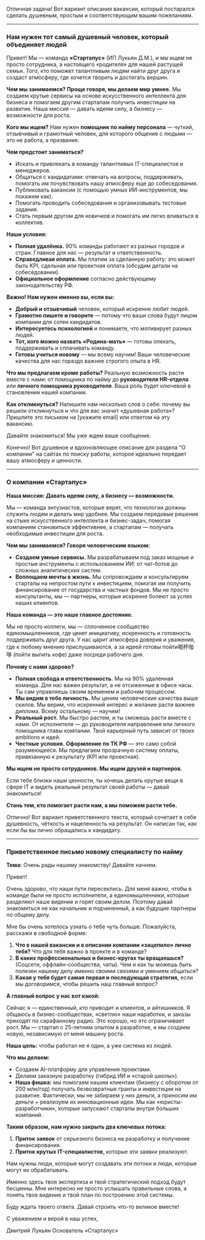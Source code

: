Отличная задача! Вот вариант описания вакансии, который постарался сделать душевным, простым и соответствующим вашим пожеланиям.

---

### **Нам нужен тот самый душевный человек, который объединяет людей**

Привет! Мы — команда **«Стартапус»** (ИП Лукьян Д.М.), и мы ищем не просто сотрудника, а настоящего «родителя» для нашей растущей семьи. Того, кто поможет талантливым людям найти друг друга и создаст атмосферу, где хочется творить и достигать вершин.

**Чем мы занимаемся? Проще говоря, мы делаем мир умнее.**
Мы создаем крутые сервисы на основе искусственного интеллекта для бизнеса и помогаем другим стартапам получить инвестиции на развитие. Наша миссия — давать идеям силу, а бизнесу — возможности для роста.

**Кого мы ищем?**
Нам нужен **помощник по найму персонала** — чуткий, отзывчивый и грамотный человек, для которого общение с людьми — это не работа, а призвание.

**Чем предстоит заниматься?**
*   Искать и привлекать в команду талантливых IT-специалистов и менеджеров.
*   Общаться с кандидатами: отвечать на вопросы, поддерживать, помогать им почувствовать нашу атмосферу еще до собеседования.
*   Публиковать вакансии (с помощью умных ИИ-инструментов, мы покажем как).
*   Помогать проводить собеседования и организовывать тестовые задания.
*   Стать первым другом для новичков и помогать им легко вливаться в коллектив.

**Наши условия:**
*   **Полная удалёнка.** 90% команды работают из разных городов и стран. Главное для нас — результат и ответственность.
*   **Справедливая оплата.** Мы платим за сделанную работу: это может быть KPI, сдельная или проектная оплата (обсудим детали на собеседовании).
*   **Официальное оформление** согласно действующему законодательству РФ.

**Важно! Нам нужен именно вы, если вы:**
*   **Добрый и отзывчивый** человек, который искренне любит людей.
*   **Грамотно пишете и говорите** — потому что ваши слова будут лицом компании для сотен кандидатов.
*   **Интересуетесь психологией** и понимаете, что мотивирует разных людей.
*   **Тот, кого можно назвать «Родина-мать»** — готовы опекать, поддерживать и сплачивать команду.
*   **Готовы учиться новому** — мы всему научим! Ваши человеческие качества для нас гораздо важнее строгого опыта в HR.

**Что мы предлагаем кроме работы?**
Реальную возможность расти вместе с нами: от помощника по найму до **руководителя HR-отдела** или **личного помощника руководителя**. Ваша роль будет ключевой в становлении нашей компании.

**Как откликнуться?**
Напишите нам несколько слов о себе: почему вы решили откликнуться и что для вас значит «душевная работа»? Пришлите это письмом на [укажите email] или ответом на эту вакансию.

Давайте знакомиться! Мы уже ждем ваше сообщение.


Конечно! Вот душевное и вдохновляющее описание для раздела "О компании" на сайтах по поиску работы, которое идеально передает вашу атмосферу и ценности.

---

### **О компании «Стартапус»**

**Наша миссия: Давать идеям силу, а бизнесу — возможности.**

Мы — команда энтузиастов, которые верят, что технологии должны служить людям и делать мир удобнее. Мы создаем передовые решения на стыке искусственного интеллекта и бизнес-задач, помогая компаниям становиться эффективнее, а стартапам — получать необходимые инвестиции для роста.

**Чем мы занимаемся? Говоря человеческим языком:**

*   **Создаем умные сервисы.** Мы разрабатываем под заказ мощные и простые инструменты с использованием ИИ: от чат-ботов до сложных аналитических систем.
*   **Воплощаем мечты в жизнь.** Мы сопровождаем и консультируем стартапы на непростом пути к инвестициям, помогая им получить финансирование от государства и частных фондов. Мы не просто консультанты, мы — партнеры, которые искренне болеют за успех наших клиентов.

**Наша команда — это наше главное достояние.**

Мы не просто коллеги, мы — сплоченное сообщество единомышленников, где ценят инициативу, искренность и готовность поддерживать друг друга. У нас царит атмосфера доверия и уважения, где к любому мнению прислушиваются, а за идеей готовы пойти喝杯咖啡 (пойти выпить кофе) даже посреди рабочего дня.

**Почему с нами здорово?**

*   **Полная свобода и ответственность.** Мы на 90% удаленная команда. Для нас важен результат, а не отсиженные в офисе часы. Ты сам управляешь своим временем и рабочим процессом.
*   **Мы видим в тебе личность.** Мы ценим человеческие качества выше скилов. Мы верим, что искренний интерес и желание расти важнее диплома. Всему остальному — научим!
*   **Реальный рост.** Мы быстро растем, и ты сможешь расти вместе с нами. От исполнителя — до руководителя направления или личного помощника главы компании. Твой карьерный путь зависит от твоих ambitions и идей.
*   **Честные условия.** **Оформление по ТК РФ** — это само собой разумеющееся. Мы предлагаем прозрачную систему оплаты, привязанную к результату (KPI или проектная).

**Мы ищем не просто сотрудников. Мы ищем друзей и партнеров.**

Если тебе близки наши ценности, ты хочешь делать крутые вещи в сфере IT и видеть реальный результат своей работы — давай знакомиться!

**Стань тем, кто помогает расти нам, а мы поможем расти тебе.**



Отлично! Вот вариант приветственного текста, который сочетает в себе душевность, чёткость и нацеленность на результат. Он написан так, как если бы вы лично обращались к кандидату.

---

### **Приветственное письмо новому специалисту по найму**

**Тема:** Очень рады нашему знакомству! Давайте начнем.

Привет!

Очень здорово, что наши пути пересеклись. Для меня важно, чтобы в команде были не просто исполнители, а единомышленники, которые разделяют наше видение и горят своим делом. Поэтому давай знакомиться не как начальник и подчиненный, а как будущие партнеры по общему делу.

Мне бы очень хотелось узнать о тебе чуть больше. Пожалуйста, расскажи в свободной форме:

1.  **Что в нашей вакансии и в описании компании «зацепило» лично тебя?** Что для тебя важно в проекте и в команде?
2.  **В каких профессиональных и бизнес-кругах ты вращаешься?** (Соцсети, оффлайн-сообщества, чаты). Чем и как ты можешь быть полезен нашему делу именно своими связями и умением общаться?
3.  **Какая у тебя будет самая первая и последующая стратегия,** если мы договоримся, чтобы решить наш главный вопрос?

**А главный вопрос у нас вот какой:**

Сейчас я — единственный, кто приводит и клиентов, и айтишников. Я общаюсь в бизнес-сообществах, «светлю» наши наработки, и заказы приходят по сарафанному радио. Это хорошо, но это ограничивает рост. Мы — стартап с 25-летним опытом в разработке, и мы создаем новую, независимую от меня машину роста.

**Наша цель:** чтобы работал не я один, а уже система из людей.

**Что мы делаем:**
*   Создаем AI-платформу для управления проектами.
*   Делаем заказную разработку (гибрид ИИ и «старой школы»).
*   **Наша фишка:** мы помогаем нашим клиентам (бизнесу с оборотом от 200 млн/год) получать безвозвратные гранты и инвестиции на развитие. Фактически, мы не забираем у них деньги, а приносим им деньги + реализуем их инновационные идеи. Мы как «юристы-разработчики», которые запускают стартапы внутри больших компаний.

**Таким образом, нам нужно закрыть два ключевых потока:**
1.  **Приток заявок** от серьезного бизнеса на разработку и получение финансирования.
2.  **Приток крутых IT-специалистов**, которые эти заявки реализуют.

Нам нужны люди, которые могут создавать эти потоки и люди, которые могут их обрабатывать.

Именно здесь твоя экспертиза и твой стратегический подход будут бесценны. Мне интересно не просто услышать правильные слова, а понять твое видение и твой план по построению этой системы.

Буду ждать твоего ответа. Давай строить что-то великое вместе!

С уважением и верой в наш успех,

Дмитрий Лукьян
Основатель «Стартапус»
